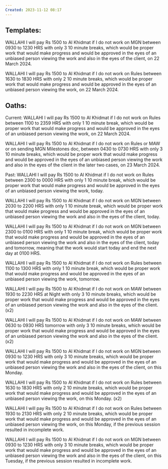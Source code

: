 ```yaml
---
Created: 2023-11-12 08:17
---
```

## Templates:
WALLAHI I will pay Rs 1500 to Al Khidmat if I do not work on MGN between 0930  to 1230 HRS  with only 3 10 minute breaks, which would be proper work that would make progress and would be approved in the eyes of an unbiased person viewing the work and also in the eyes of the client, on 22 March 2024.

WALLAHI I will pay Rs 1500 to Al Khidmat if I do not work on Rules between 1630  to 1830 HRS  with only 2 10 minute breaks, which would be proper work that would make progress and would be approved in the eyes of an unbiased person viewing the work, on 22 March 2024.

## Oaths:
Current:
WALLAHI I will pay Rs 1500 to Al Khidmat if I do not work on Rules between 1100  to 2359 HRS  with only 1 10 minute break, which would be proper work that would make progress and would be approved in the eyes of an unbiased person viewing the work, on 22 March 2024.

WALLAHI I will pay Rs 1500 to Al Khidmat if I do not work on Rules or MAW or on sending MGN Milestones doc, between 0430  to 0730 HRS  with only 3 10 minute breaks, which would be proper work that would make progress and would be approved in the eyes of an unbiased person viewing the work and also in the eyes of the client in the later two cases, on 23 March 2024.

Past:
WALLAHI I will pay Rs 1500 to Al Khidmat if I do not work on Rules between 2300  to 0000 HRS with only 1 10 minute break, which would be proper work that would make progress and would be approved in the eyes of an unbiased person viewing the work, today.

WALLAHI I will pay Rs 1500 to Al Khidmat if I do not work on MGN between 2030 to 2200 HRS  with only 1 10 minute break, which would be proper work that would make progress and would be approved in the eyes of an unbiased person viewing the work and also in the eyes of the client, today.

WALLAHI I will pay Rs 1500 to Al Khidmat if I do not work on MGN between 2300 to 0100 HRS  with only 1 10 minute break, which would be proper work that would make progress and would be approved in the eyes of an unbiased person viewing the work and also in the eyes of the client, today and tomorrow, meaning that the work would start today and end the next day at 0100 HRS.

WALLAHI I will pay Rs 1500 to Al Khidmat if I do not work on Rules between 1100  to 1300 HRS  with only 1 10 minute break, which would be proper work that would make progress and would be approved in the eyes of an unbiased person viewing the work, tomorrow.

WALLAHI I will pay Rs 1500 to Al Khidmat if I do not work on MAW between 1930  to 2230 HRS at Night with only 3 10 minute breaks, which would be proper work that would make progress and would be approved in the eyes of an unbiased person viewing the work and also in the eyes of the client. (x2)

WALLAHI I will pay Rs 1500 to Al Khidmat if I do not work on MAW between 0630  to 0930 HRS tomorrow  with only 3 10 minute breaks, which would be proper work that would make progress and would be approved in the eyes of an unbiased person viewing the work and also in the eyes of the client. (x2)

WALLAHI I will pay Rs 1500 to Al Khidmat if I do not work on MGN between 0930  to 1230 HRS  with only 3 10 minute breaks, which would be proper work that would make progress and would be approved in the eyes of an unbiased person viewing the work and also in the eyes of the client, on this Monday.

WALLAHI I will pay Rs 1500 to Al Khidmat if I do not work on Rules between 1630  to 1830 HRS  with only 2 10 minute breaks, which would be proper work that would make progress and would be approved in the eyes of an unbiased person viewing the work, on this Monday. (x2)

WALLAHI I will pay Rs 1500 to Al Khidmat if I do not work on Rules between 1930  to 2130 HRS  with only 2 10 minute breaks, which would be proper work that would make progress and would be approved in the eyes of an unbiased person viewing the work, on this Monday, if the previous session resulted in incomplete work.

WALLAHI I will pay Rs 1500 to Al Khidmat if I do not work on MGN between 0930  to 1230 HRS  with only 3 10 minute breaks, which would be proper work that would make progress and would be approved in the eyes of an unbiased person viewing the work and also in the eyes of the client, on this Tuesday, if the previous session resulted in incomplete work.








